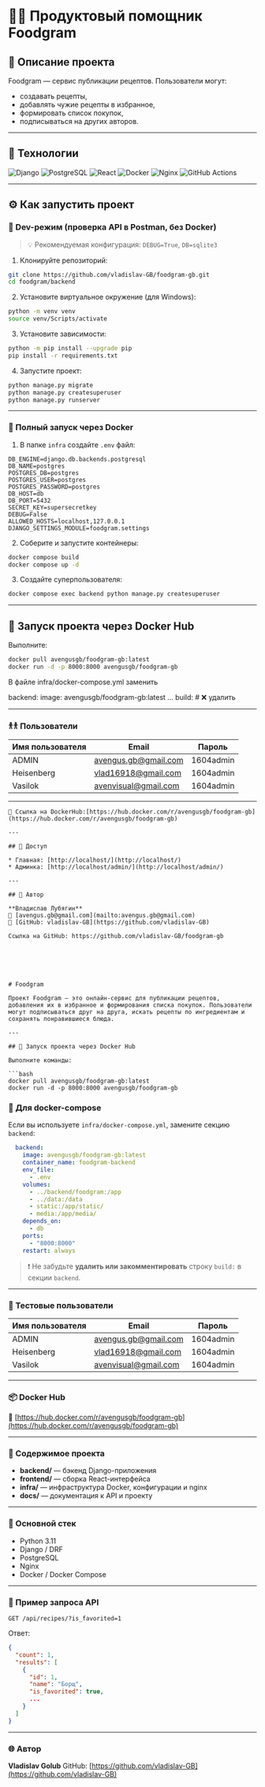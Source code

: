 # 🧑‍🍳 Продуктовый помощник Foodgram

## 📌 Описание проекта

Foodgram — сервис публикации рецептов. Пользователи могут:

- создавать рецепты,
- добавлять чужие рецепты в избранное,
- формировать список покупок,
- подписываться на других авторов.

---

## 🚀 Технологии

![Django](https://img.shields.io/badge/Django-092E20?style=for-the-badge&logo=django&logoColor=white)
![PostgreSQL](https://img.shields.io/badge/PostgreSQL-4169E1?style=for-the-badge&logo=postgresql&logoColor=white)
![React](https://img.shields.io/badge/React-20232A?style=for-the-badge&logo=react&logoColor=61DAFB)
![Docker](https://img.shields.io/badge/Docker-2496ED?style=for-the-badge&logo=docker&logoColor=white)
![Nginx](https://img.shields.io/badge/Nginx-009639?style=for-the-badge&logo=nginx&logoColor=white)
![GitHub Actions](https://img.shields.io/badge/GitHub_Actions-2088FF?style=for-the-badge&logo=github-actions&logoColor=white)

---

## ⚙️ Как запустить проект

### 🔧 Dev-режим (проверка API в Postman, без Docker)

> 💡 Рекомендуемая конфигурация: `DEBUG=True`, `DB=sqlite3`

1. Клонируйте репозиторий:

```bash
git clone https://github.com/vladislav-GB/foodgram-gb.git
cd foodgram/backend
```

2. Установите виртуальное окружение (для Windows):

```bash
python -m venv venv
source venv/Scripts/activate
```

3. Установите зависимости:

```bash
python -m pip install --upgrade pip
pip install -r requirements.txt
```

4. Запустите проект:

```bash
python manage.py migrate
python manage.py createsuperuser
python manage.py runserver
```

---

### 🐳 Полный запуск через Docker

1. В папке `infra` создайте `.env` файл:

```env
DB_ENGINE=django.db.backends.postgresql
DB_NAME=postgres
POSTGRES_DB=postgres
POSTGRES_USER=postgres
POSTGRES_PASSWORD=postgres
DB_HOST=db
DB_PORT=5432
SECRET_KEY=supersecretkey
DEBUG=False
ALLOWED_HOSTS=localhost,127.0.0.1
DJANGO_SETTINGS_MODULE=foodgram.settings
```

2. Соберите и запустите контейнеры:

```bash
docker compose build
docker compose up -d
```

3. Создайте суперпользователя:

```bash
docker compose exec backend python manage.py createsuperuser
```

---

## 🚀 Запуск проекта через Docker Hub

Выполните:

```bash
docker pull avengusgb/foodgram-gb:latest
docker run -d -p 8000:8000 avengusgb/foodgram-gb
```
В файле infra/docker-compose.yml заменить
  
  backend:
    image: avengusgb/foodgram-gb:latest
    ...
    build:  # ❌ удалить

---

### 𐀪𐀪 Пользователи

| Имя пользователя | Email                                               | Пароль    |
| ---------------- | --------------------------------------------------- | --------- |
| ADMIN            | [avengus.gb@gmail.com](mailto:avengus.gb@gmail.com) | 1604admin |
| Heisenberg       | [vlad16918@gmail.com](mailto:vlad16918@gmail.com)   | 1604admin |
| Vasilok          | [avenvisual@gmail.com](mailto:avenvisual@gmail.com) | 1604admin |

---

```
🔗 Ссылка на DockerHub:[https://hub.docker.com/r/avengusgb/foodgram-gb](https://hub.docker.com/r/avengusgb/foodgram-gb)

---

## 🔗 Доступ

* Главная: [http://localhost/](http://localhost/)
* Админка: [http://localhost/admin/](http://localhost/admin/)

---

## 👤 Автор

**Владислав Лубягин**
📧 [avengus.gb@gmail.com](mailto:avengus.gb@gmail.com)
🔗 [GitHub: vladislav-GB](https://github.com/vladislav-GB)

Ссылка на GitHub: https://github.com/vladislav-GB/foodgram-gb






# Foodgram

Проект Foodgram — это онлайн-сервис для публикации рецептов, добавления их в избранное и формирования списка покупок. Пользователи могут подписываться друг на друга, искать рецепты по ингредиентам и сохранять понравившиеся блюда.

---

## 🚀 Запуск проекта через Docker Hub

Выполните команды:

```bash
docker pull avengusgb/foodgram-gb:latest
docker run -d -p 8000:8000 avengusgb/foodgram-gb
```

### 🔧 Для docker-compose

Если вы используете `infra/docker-compose.yml`, замените секцию `backend`:

```yaml
  backend:
    image: avengusgb/foodgram-gb:latest
    container_name: foodgram-backend
    env_file:
      - .env
    volumes:
      - ../backend/foodgram:/app  
      - ../data:/data
      - static:/app/static/
      - media:/app/media/
    depends_on:
      - db
    ports:
      - "8000:8000"
    restart: always
```

> ❗️ Не забудьте **удалить или закомментировать** строку `build:` в секции `backend`.

---

### 👤 Тестовые пользователи

| Имя пользователя | Email                                               | Пароль    |
| ---------------- | --------------------------------------------------- | --------- |
| ADMIN            | [avengus.gb@gmail.com](mailto:avengus.gb@gmail.com) | 1604admin |
| Heisenberg       | [vlad16918@gmail.com](mailto:vlad16918@gmail.com)   | 1604admin |
| Vasilok          | [avenvisual@gmail.com](mailto:avenvisual@gmail.com) | 1604admin |

---

### 📦 Docker Hub

🔗 [https://hub.docker.com/r/avengusgb/foodgram-gb](https://hub.docker.com/r/avengusgb/foodgram-gb)

---

### 📁 Содержимое проекта

* **backend/** — бэкенд Django-приложения
* **frontend/** — сборка React-интерфейса
* **infra/** — инфраструктура Docker, конфигурации и nginx
* **docs/** — документация к API и проекту

---

### 🚧 Основной стек

* Python 3.11
* Django / DRF
* PostgreSQL
* Nginx
* Docker / Docker Compose

---

### 🔹 Пример запроса API

```
GET /api/recipes/?is_favorited=1
```

Ответ:

```json
{
  "count": 1,
  "results": [
    {
      "id": 1,
      "name": "Борщ",
      "is_favorited": true,
      ...
    }
  ]
}
```

---

### 🌐 Автор

**Vladislav Golub**
GitHub: [https://github.com/vladislav-GB](https://github.com/vladislav-GB)
